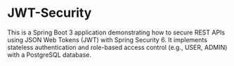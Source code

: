 # JWT-Security
This is a Spring Boot 3 application demonstrating how to secure REST APIs using JSON Web Tokens (JWT) with Spring Security 6. It implements stateless authentication and role-based access control (e.g., USER, ADMIN) with a PostgreSQL database.
